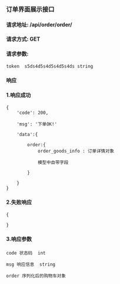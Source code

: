 ### 订单界面展示接口


#### 请求地址: /api/order/order/


#### 请求方式: GET


#### 请求参数:
    
    token  s5ds4d5s4d5s4d5s4ds string
    
    
#### 响应

#### 1.响应成功

    {
        'code': 200,
        
        'msg': '下单OK!'
        
        'data':{
        
            order:{
                order_goods_info : 订单详情对象
                
                模型中自带字段
                
            }
            
        }
    }
    
#### 2.失败响应

    {
      
    }
    
   
      
#### 3.响应参数

    code 状态码  int
    
    msg 响应信息  string
    
    order 序列化后的购物车对象